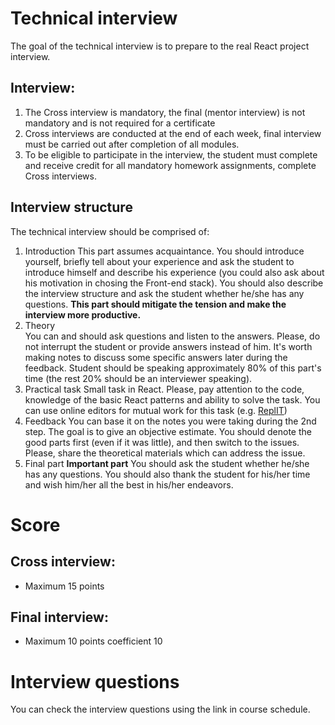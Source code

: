 # Technical interview

The goal of the technical interview is to prepare to the real React project interview.

## Interview:

1. The Cross interview is mandatory, the final (mentor interview) is not mandatory and is not required for a certificate
2. Cross interviews are conducted at the end of each week, final interview must be carried out after completion of all modules.
3. To be eligible to participate in the interview, the student must complete and receive credit for all mandatory homework assignments, complete Cross interviews.

## Interview structure

The technical interview should be comprised of:

1. Introduction
   This part assumes acquaintance. You should introduce yourself, briefly tell about your experience and ask the student to introduce himself and describe his experience (you could also ask about his motivation in chosing the Front-end stack).
   You should also describe the interview structure and ask the student whether he/she has any questions.
   **This part should mitigate the tension and make the interview more productive.**
2. Theory  
   You can and should ask questions and listen to the answers. Please, do not interrupt the student or provide answers instead of him. It's worth making notes to discuss some specific answers later during the feedback. Student should be speaking approximately 80% of this part's time (the rest 20% should be an interviewer speaking).
3. Practical task
   Small task in React. Please, pay attention to the code, knowledge of the basic React patterns and ability to solve the task.
   You can use online editors for mutual work for this task (e.g. [ReplIT](https://replit.com/))
4. Feedback
   You can base it on the notes you were taking during the 2nd step. The goal is to give an objective estimate. You should denote the good parts first (even if it was little), and then switch to the issues. Please, share the theoretical materials which can address the issue.
5. Final part
   **Important part**
   You should ask the student whether he/she has any questions. You should also thank the student for his/her time and wish him/her all the best in his/her endeavors.

# Score

## Cross interview:

- Maximum 15 points

## Final interview:

- Maximum 10 points coefficient 10

# Interview questions

You can check the interview questions using the link in course schedule.
